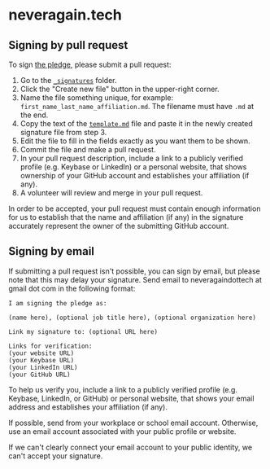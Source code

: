 # neveragain.tech

## Signing by pull request

To sign [the pledge](http://neveragain.tech/), please submit a pull request:

1. Go to the [`_signatures`](/_signatures/) folder.
2. Click the "Create new file" button in the upper-right corner.
3. Name the file something unique, for example: `first_name_last_name_affiliation.md`. The filename must have `.md` at the end.
4. Copy the text of the [`template.md`](https://raw.githubusercontent.com/neveragaindottech/neveragaindottech.github.io/master/template.md) file and paste it in the newly created signature file from step 3.
5. Edit the file to fill in the fields exactly as you want them to be shown.
6. Commit the file and make a pull request.
7. In your pull request description, include a link to a publicly verified profile (e.g. Keybase or LinkedIn) or a personal website, that shows ownership of your GitHub account and establishes your affiliation (if any).
8. A volunteer will review and merge in your pull request.

In order to be accepted, your pull request must contain enough information
for us to establish that the name and affiliation (if any) in the signature
accurately represent the owner of the submitting GitHub account.

## Signing by email

If submitting a pull request isn't possible, you can sign by email, but please note that this may delay your signature.  Send email to neveragaindottech at gmail dot com in the following format:

    I am signing the pledge as:

    (name here), (optional job title here), (optional organization here)

    Link my signature to: (optional URL here)

    Links for verification:
    (your website URL)
    (your Keybase URL)
    (your LinkedIn URL)
    (your GitHub URL)

To help us verify you, include a link to a publicly verified profile (e.g. Keybase, LinkedIn, or GitHub) or personal website, that shows your email address and establishes your affiliation (if any).

If possible, send from your workplace or school email account. Otherwise, use an email account associated with your public profile or website.

If we can't clearly connect your email account to your public identity, we can't accept your signature.
